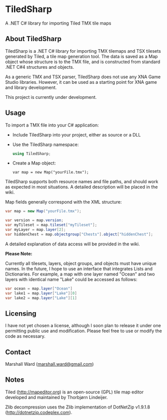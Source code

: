 TiledSharp
==========
A .NET C# library for importing Tiled TMX tile maps

About TiledSharp
----------------
TiledSharp is a .NET C# library for importing TMX tilemaps and TSX tilesets
generated by Tiled, a tile map generation tool. The data is saved as a Map
object whose structure is to the TMX file, and is constructed from standard
.NET C#4 structures and objects.

As a generic TMX and TSX parser, TiledSharp does not use any XNA Game Studio
libraries. However, it can be used as a starting point for XNA game and library
development.

This project is currently under development.

Usage
-----
To import a TMX file into your C# application:

- Include TiledSharp into your project, either as source or a DLL
- Use the TiledSharp namespace:

  ```csharp
  using TiledSharp;
  ```

- Create a Map object:

  `var map = new Map("yourFile.tmx");`

TiledSharp supports both resource names and file paths, and should work as
expected in most situations. A detailed description will be placed in the wiki.

Map fields generally correspond with the XML structure:

```csharp
var map = new Map("yourFile.tmx");

var version = map.version;
var myTileset = map.tileset["myTileset"];
var myLayer = map.layer[2];
var hiddenChest = map.objectgroup["Chests"].object["hiddenChest"];
```

A detailed explanation of data access will be provided in the wiki.

__Please Note:__

Currently all tilesets, layers, object groups, and objects must have
unique names. In the future, I hope to use an interface that integrates Lists
and Dictionaries. For example, a map with one layer named "Ocean" and two
layers with identical name "Lake" could be accessed as follows:

```csharp
var ocean = map.layer["Ocean"]
var lake1 = map.layer["Lake"][0]
var lake2 = map.layer["Lake"][1]
```

Licensing
---------
I have not yet chosen a license, although I soon plan to release it under
one permitting public use and modification. Please feel free to use or modify
the code as necessary.

Contact
-------
Marshall Ward (<marshall.ward@gmail.com>)

Notes
-----
Tiled (<http://mapeditor.org>) is an open-source (GPL) tile map editor
developed and maintained by Thorbjørn Lindeijer.

Zlib decompression uses the Zlib implementation of DotNetZip v1.9.1.8
(<http://dotnetzip.codeplex.com>).

